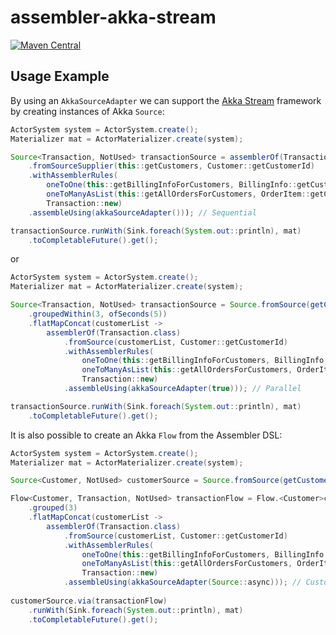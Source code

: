 # assembler-akka-stream

[![Maven Central](https://maven-badges.herokuapp.com/maven-central/io.github.pellse/assembler-akka-stream/badge.svg)](https://maven-badges.herokuapp.com/maven-central/io.github.pellse/assembler-akka-stream)

## Usage Example

By using an `AkkaSourceAdapter` we can support the [Akka Stream](https://akka.io/) framework by creating instances of Akka `Source`:
```java
ActorSystem system = ActorSystem.create();
Materializer mat = ActorMaterializer.create(system);

Source<Transaction, NotUsed> transactionSource = assemblerOf(Transaction.class)
    .fromSourceSupplier(this::getCustomers, Customer::getCustomerId)
    .withAssemblerRules(
        oneToOne(this::getBillingInfoForCustomers, BillingInfo::getCustomerId),
        oneToManyAsList(this::getAllOrdersForCustomers, OrderItem::getCustomerId),
        Transaction::new)
    .assembleUsing(akkaSourceAdapter())); // Sequential

transactionSource.runWith(Sink.foreach(System.out::println), mat)
    .toCompletableFuture().get();
```
or
```java
ActorSystem system = ActorSystem.create();
Materializer mat = ActorMaterializer.create(system);

Source<Transaction, NotUsed> transactionSource = Source.fromSource(getCustomers())
    .groupedWithin(3, ofSeconds(5))
    .flatMapConcat(customerList ->
        assemblerOf(Transaction.class)
            .fromSource(customerList, Customer::getCustomerId)
            .withAssemblerRules(
                oneToOne(this::getBillingInfoForCustomers, BillingInfo::getCustomerId),
                oneToManyAsList(this::getAllOrdersForCustomers, OrderItem::getCustomerId),
                Transaction::new)
            .assembleUsing(akkaSourceAdapter(true))); // Parallel

transactionSource.runWith(Sink.foreach(System.out::println), mat)
    .toCompletableFuture().get();
```

It is also possible to create an Akka `Flow` from the Assembler DSL:
```java
ActorSystem system = ActorSystem.create();
Materializer mat = ActorMaterializer.create(system);

Source<Customer, NotUsed> customerSource = Source.fromSource(getCustomers());

Flow<Customer, Transaction, NotUsed> transactionFlow = Flow.<Customer>create()
    .grouped(3)
    .flatMapConcat(customerList ->
        assemblerOf(Transaction.class)
            .fromSource(customerList, Customer::getCustomerId)
            .withAssemblerRules(
                oneToOne(this::getBillingInfoForCustomers, BillingInfo::getCustomerId),
                oneToManyAsList(this::getAllOrdersForCustomers, OrderItem::getCustomerId),
                Transaction::new)
            .assembleUsing(akkaSourceAdapter(Source::async))); // Custom underlying sources configuration
        
customerSource.via(transactionFlow)
    .runWith(Sink.foreach(System.out::println), mat)
    .toCompletableFuture().get();
```
